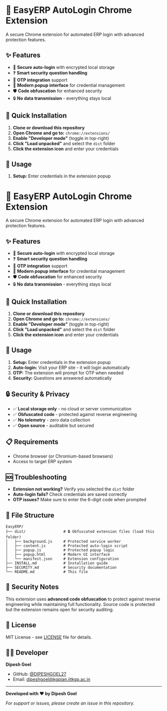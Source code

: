 # 🔐 EasyERP AutoLogin Chrome Extension

A secure Chrome extension for automated ERP login with advanced protection features.

## ✨ Features

- 🔐 **Secure auto-login** with encrypted local storage
- ❓ **Smart security question handling**
- 📱 **OTP integration** support
- 🎨 **Modern popup interface** for credential management
- 🛡️ **Code obfuscation** for enhanced security
- 🔒 **No data transmission** - everything stays local

## 🚀 Quick Installation

1. **Clone or download this repository**
2. **Open Chrome and go to:** `chrome://extensions/`
3. **Enable "Developer mode"** (toggle in top-right)
4. **Click "Load unpacked"** and select the `dist` folder
5. **Click the extension icon** and enter your credentials

## 🎯 Usage

1. **Setup:** Enter credentials in the extension popup

# 🔐 EasyERP AutoLogin Chrome Extension

A secure Chrome extension for automated ERP login with advanced protection features.

## ✨ Features

- 🔐 **Secure auto-login** with encrypted local storage
- ❓ **Smart security question handling**
- 📱 **OTP integration** support
- 🎨 **Modern popup interface** for credential management
- 🛡️ **Code obfuscation** for enhanced security
- 🔒 **No data transmission** - everything stays local

## 🚀 Quick Installation

1. **Clone or download this repository**
2. **Open Chrome and go to:** `chrome://extensions/`
3. **Enable "Developer mode"** (toggle in top-right)
4. **Click "Load unpacked"** and select the `dist` folder
5. **Click the extension icon** and enter your credentials

## 🎯 Usage

1. **Setup:** Enter credentials in the extension popup
2. **Auto-login:** Visit your ERP site - it will login automatically
3. **OTP:** The extension will prompt for OTP when needed
4. **Security:** Questions are answered automatically

## 🔒 Security & Privacy

- ✅ **Local storage only** - no cloud or server communication
- ✅ **Obfuscated code** - protected against reverse engineering
- ✅ **No telemetry** - zero data collection
- ✅ **Open source** - auditable but secured

## 📋 Requirements

- Chrome browser (or Chromium-based browsers)
- Access to target ERP system

## 🆘 Troubleshooting

- **Extension not working?** Verify you selected the `dist` folder
- **Auto-login fails?** Check credentials are saved correctly
- **OTP issues?** Make sure to enter the 6-digit code when prompted

## 📄 File Structure

```
EasyERP/
├── dist/                 # 🔒 Obfuscated extension files (load this folder)
│   ├── background.js     # Protected service worker
│   ├── content.js        # Protected auto-login script
│   ├── popup.js          # Protected popup logic
│   ├── popup.html        # Modern UI interface
│   └── manifest.json     # Extension configuration
├── INSTALL.md            # Installation guide
├── SECURITY.md           # Security documentation
└── README.md             # This file
```

## 🔐 Security Notes

This extension uses **advanced code obfuscation** to protect against reverse engineering while maintaining full functionality. Source code is protected but the extension remains open for security auditing.

## 📄 License

MIT License - see [LICENSE](LICENSE) file for details.

## 👨‍💻 Developer

**Dipesh Goel**

- GitHub: [@DIPESHGOEL27](https://github.com/DIPESHGOEL27)
- Email: dipeshgoel@kgpian.iitkgp.ac.in

---

**Developed with ❤️ by Dipesh Goel**

_For support or issues, please create an issue in this repository._
